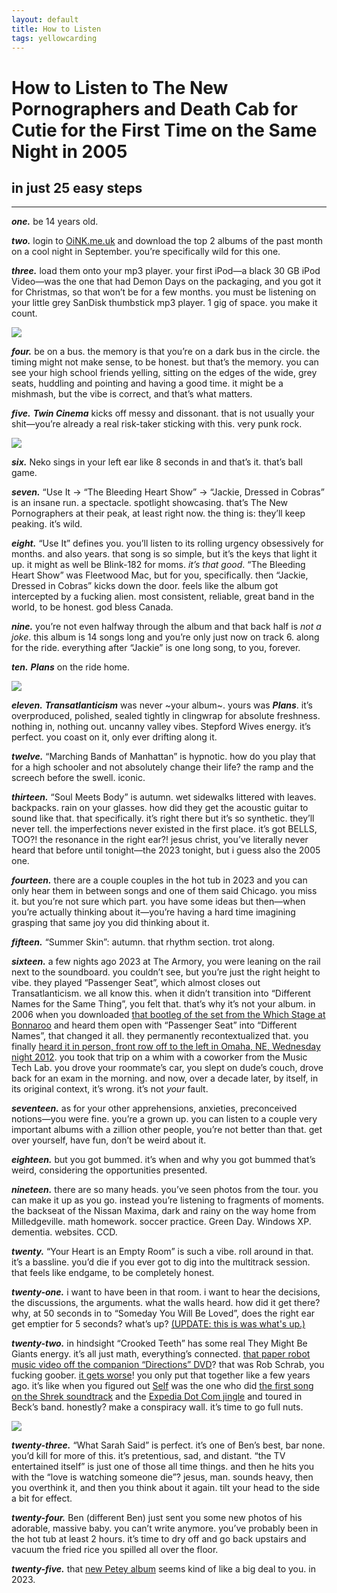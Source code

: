 ```yaml
---
layout: default
title: How to Listen
tags: yellowcarding
---
```


# How to Listen to The New Pornographers and Death Cab for Cutie for the First Time on the Same Night in 2005

## in just 25 easy steps

****

***one.*** be 14 years old.

***two.*** login to [OiNK.me.uk](https://en.wikipedia.org/wiki/Oink%27s_Pink_Palace) and download the top 2 albums of the past month on a cool night in September. you’re specifically wild for this one.

***three.*** load them onto your mp3 player. your first iPod—a black 30 GB iPod Video—was the one that had Demon Days on the packaging, and you got it for Christmas, so that won’t be for a few months. you must be listening on your little grey SanDisk thumbstick mp3 player. 1 gig of space. you make it count.

<img src="../assets/images/yc/20230929/sandisk.jpg" class="yc-img">

***four.*** be on a bus. the memory is that you’re on a dark bus in the circle. the timing might not make sense, to be honest. but that’s the memory. you can see your high school friends yelling, sitting on the edges of the wide, grey seats, huddling and pointing and having a good time. it might be a mishmash, but the vibe is correct, and that’s what matters.

***five.*** _**Twin Cinema**_ kicks off messy and dissonant. that is not usually your shit—you’re already a real risk-taker sticking with this. very punk rock. 

<img src="../assets/images/yc/20230929/twincinema.jpg" class="yc-img">

***six.*** Neko sings in your left ear like 8 seconds in and that’s it. that’s ball game.

***seven.*** “Use It -> “The Bleeding Heart Show” -> “Jackie, Dressed in Cobras” is an insane run. a spectacle. spotlight showcasing. that’s The New Pornographers at their peak, at least right now. the thing is: they’ll keep peaking. it’s wild.

***eight.*** “Use It” defines you. you’ll listen to its rolling urgency obsessively for months. and also years. that song is so simple, but it’s the keys that light it up. it might as well be Blink-182 for moms. _it’s that good_. “The Bleeding Heart Show” was Fleetwood Mac, but for you, specifically. then “Jackie, Dressed in Cobras” kicks down the door. feels like the album got intercepted by a fucking alien. most consistent, reliable, great band in the world, to be honest. god bless Canada.

***nine.*** you’re not even halfway through the album and that back half is _not a joke_. this album is 14 songs long and you’re only just now on track 6. along for the ride. everything after “Jackie” is one long song, to you, forever.

***ten.*** _**Plans**_ on the ride home.

<img src="../assets/images/yc/20230929/plans.jpg" class="yc-img">

***eleven.*** _**Transatlanticism**_ was never ~your album~. yours was _**Plans**_. it’s overproduced, polished, sealed tightly in clingwrap for absolute freshness. nothing in, nothing out. uncanny valley vibes. Stepford Wives energy. it’s perfect. you coast on it, only ever drifting along it.

***twelve.*** “Marching Bands of Manhattan” is hypnotic. how do you play that for a high schooler and not absolutely change their life? the ramp and the screech before the swell. iconic.

***thirteen.*** “Soul Meets Body” is autumn. wet sidewalks littered with leaves. backpacks. rain on your glasses. how did they get the acoustic guitar to sound like that. that specifically. it’s right there but it’s so synthetic. they’ll never tell. the imperfections never existed in the first place. it’s got BELLS, TOO?! the resonance in the right ear?! jesus christ, you’ve literally never heard that before until tonight—the 2023 tonight, but i guess also the 2005 one.

***fourteen.*** there are a couple couples in the hot tub in 2023 and you can only hear them in between songs and one of them said Chicago. you miss it. but you’re not sure which part. you have some ideas but then—when you’re actually thinking about it—you’re having a hard time imagining grasping that same joy you did thinking about it.

***fifteen.*** “Summer Skin”: autumn. that rhythm section. trot along.

***sixteen.*** a few nights ago 2023 at The Armory, you were leaning on the rail next to the soundboard. you couldn’t see, but you’re just the right height to vibe. they played “Passenger Seat”, which almost closes out Transatlanticism. we all know this. when it didn’t transition into “Different Names for the Same Thing”, you felt that. that’s why it’s not your album. in 2006 when you downloaded [that bootleg of the set from the Which Stage at Bonnaroo](https://archive.org/details/dcfc2006-06-16.sr77.v2.flac16) and heard them open with “Passenger Seat” into “Different Names”, that changed it all. they permanently recontextualized that. you finally [heard it in person, front row off to the left in Omaha, NE, Wednesday night 2012](https://fireworksordie.com/2013/07/25/death-cab-for-cutie-live-with-the-magikmagik-orchestra-at-the-omaha-music-hall-041112/). you took that trip on a whim with a coworker from the Music Tech Lab. you drove your roommate’s car, you slept on dude’s couch, drove back for an exam in the morning. and now, over a decade later, by itself, in its original context, it’s wrong. it’s not _your_ fault.

***seventeen.*** as for your other apprehensions, anxieties, preconceived notions—you were fine. you’re a grown up. you can listen to a couple very important albums with a zillion other people, you’re not better than that. get over yourself, have fun, don’t be weird about it.

***eighteen.*** but you got bummed. it’s when and why you got bummed that’s weird, considering the opportunities presented.

***nineteen.*** there are so many heads. you’ve seen photos from the tour. you can make it up as you go. instead you’re listening to fragments of moments. the backseat of the Nissan Maxima, dark and rainy on the way home from Milledgeville. math homework. soccer practice. Green Day. Windows XP. dementia. websites. CCD.

***twenty.*** “Your Heart is an Empty Room” is such a vibe. roll around in that. it’s a bassline. you’d die if you ever got to dig into the multitrack session. that feels like endgame, to be completely honest.

***twenty-one.*** i want to have been in that room. i want to hear the decisions, the discussions, the arguments. what the walls heard. how did it get there? why, at 50 seconds in to “Someday You Will Be Loved”, does the right ear get emptier for 5 seconds? what’s up? [(UPDATE: this is was what's up.)](https://bsky.app/profile/calculizer.bsky.social/post/3kak37ptqei2d)

***twenty-two.*** in hindsight “Crooked Teeth” has some real They Might Be Giants energy. it’s all just math, everything’s connected. [that paper robot music video off the companion “Directions” DVD](https://www.youtube.com/watch?v=LNl2sGbEiqo)? that was Rob Schrab, you fucking goober. [it gets worse](https://www.youtube.com/watch?v=GTO1uyzQ9wg)! you only put that together like a few years ago. it’s like when you figured out [Self](https://en.wikipedia.org/wiki/Self_\(band\)) was the one who did [the first song on the Shrek soundtrack](https://www.youtube.com/watch?v=M-TCnUnYeZo) and the [Expedia Dot Com jingle](https://www.youtube.com/watch?v=Ic_s4o7ACqk) and toured in Beck’s band. honestly? make a conspiracy wall. it’s time to go full nuts.

<img src="../assets/images/yc/20230929/charlie.jpg" class="yc-img">

***twenty-three.*** “What Sarah Said” is perfect. it’s one of Ben’s best, bar none. you’d kill for more of this. it’s pretentious, sad, and distant. “the TV entertained itself” is just one of those all time things. and then he hits you with the “love is watching someone die”? jesus, man. sounds heavy, then you overthink it, and then you think about it again. tilt your head to the side a bit for effect.

***twenty-four.*** Ben (different Ben) just sent you some new photos of his adorable, massive baby. you can’t write anymore. you’ve probably been in the hot tub at least 2 hours. it’s time to dry off and go back upstairs and vacuum the fried rice you spilled all over the floor.

***twenty-five.*** that [new Petey album](https://petey.lnk.to/usa) seems kind of like a big deal to you. in 2023.
